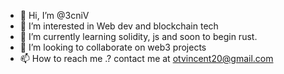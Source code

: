 - 👋 Hi, I’m @3cniV
- 👀 I’m interested in Web dev and blockchain tech
- 🌱 I’m currently learning solidity, js and soon to begin rust.
- 💞️ I’m looking to collaborate on web3 projects 
- 📫 How to reach me .? contact me at otvincent20@gmail.com

<!---
3cniV/3cniV is a ✨ special ✨ repository because its `README.md` (this file) appears on your GitHub profile.
You can click the Preview link to take a look at your changes.
--->
